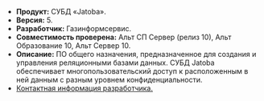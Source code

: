 * **Продукт:** СУБД «Jatoba».
* **Версия:** 5.
* **Разработчик:** Газинформсервис.
* **Совместимость проверена:** Альт СП Сервер (релиз 10), Альт Образование 10, Альт Сервер 10.
* **Описание:**
ПО общего назначения, предназначенное для создания и управления реляционными базами данных. СУБД Jatoba обеспечивает многопользовательский доступ к расположенным в ней данным с разным уровнем конфиденциальности.
* [Контактная информация разработчика.](https://www.gaz-is.ru/)

